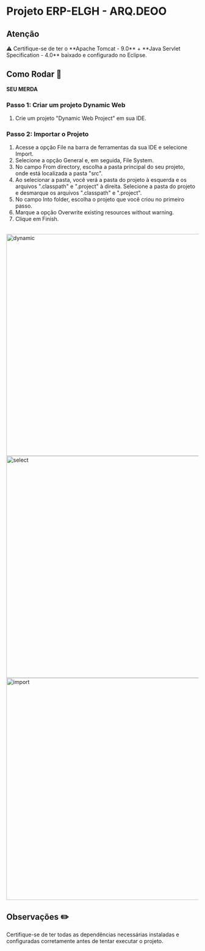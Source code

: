 # Projeto ERP-ELGH - ARQ.DEOO

## Atenção
<div class="alert alert-warning">
⚠️ Certifique-se de ter o **Apache Tomcat - 9.0** + **Java Servlet Specification - 4.0** baixado e configurado no Eclipse.
</div>

## Como Rodar 🚀

**SEU MERDA**

### Passo 1: Criar um projeto Dynamic Web
1. Crie um projeto "Dynamic Web Project" em sua IDE.

### Passo 2: Importar o Projeto
1. Acesse a opção File na barra de ferramentas da sua IDE e selecione Import.
2. Selecione a opção General e, em seguida, File System.
3. No campo From directory, escolha a pasta principal do seu projeto, onde está localizada a pasta "src".
4. Ao selecionar a pasta, você verá a pasta do projeto à esquerda e os arquivos ".classpath" e ".project" à direita. Selecione a pasta do projeto e desmarque os arquivos ".classpath" e ".project".
5. No campo Into folder, escolha o projeto que você criou no primeiro passo.
6. Marque a opção Overwrite existing resources without warning.
7. Clique em Finish.

<br>
<img src="https://github.com/RICKBISPO/ERP-ELGH/assets/106879291/70551ab3-6abf-49e4-b219-ebd0efc9da57" alt="dynamic" width="607px" height="580px">
<br>
<img src="https://github.com/RICKBISPO/ERP-ELGH/assets/106879291/ae236db2-41d6-4db2-bae8-b4e3975d14be" alt="select" width="607px" height="580px">
<br>
<img src="https://github.com/RICKBISPO/ERP-ELGH/assets/106879291/a8ead8c1-95e1-4b23-bac7-2a595778fa8f" alt="import" width="607px" height="580px">
<br>

## Observações ✏️

Certifique-se de ter todas as dependências necessárias instaladas e configuradas corretamente antes de tentar executar o projeto.
